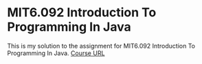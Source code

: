 # MIT6.092 Introduction To Programming In Java
This is my solution to the assignment for MIT6.092 Introduction To Programming In Java.
[Course URL](https://ocw.mit.edu/courses/6-092-introduction-to-programming-in-java-january-iap-2010/)

